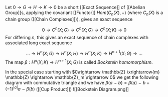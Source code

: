 
Let $0\rightarrow G\rightarrow H \rightarrow K\rightarrow 0$ be a short [[Exact Sequence]] of [[Abelian Group]]s, applying the covariant [[Functor]] $Hom(C_n(X),-)$ (where $C_n(X)$ is a chain group ([[Chain Complexes]])), gives an exact sequence 

$$ 0 \rightarrow C^n(X;G) \rightarrow C^n(X;G) \rightarrow C^n(X;K) \rightarrow 0$$ 
For differing $n$, this gives an exact sequence of chain complexes with associated long exact sequence 

$$ \dots \rightarrow H^n(X;G) \rightarrow H^n(X;H) \rightarrow H^n(X;K) \rightarrow H^{n+1}(X;G) \rightarrow \dots$$ 
The map $\beta: H^n(X;K)\rightarrow H^{n+1}(X;G)$ is called *Bockstein homomorphism*.

In the special case starting with $0\rightarrow \mathbb{Z} \xrightarrow{m} \mathbb{Z} \rightarrow \mathbb{Z}_m \rightarrow 0$ we get the following diagram with commutative triangle and we have $\beta(a\smile b) = \beta(a)\smile b + (-1)^{|a|}a \smile \beta(b)$ ([[Cup Product]])
![[Bockstein Diagram.png]]
